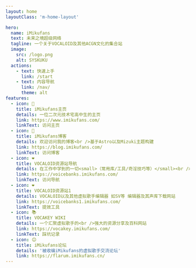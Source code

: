 ```yaml
---
layout: home
layoutClass: 'm-home-layout'

hero:
  name: iMikufans
  text: 未来之境超级网络
  tagline: 一个关于VOCALOID及其他ACGN文化的集合站
  image:
    src: /logo.png
    alt: SYSKUKU
  actions:
    - text: 快速上手
      link: /start
    - text: 内容导航
      link: /nav/
      theme: alt
features:
  - icon: 📖
    title: iMikufans主页
    details: 一位二次元技术宅高中生的主页
    link: https://www.imikufans.com/
    linkText: 访问主页
  - icon: 📘
    title: iMikufans博客
    details: 欢迎访问我的博客<br />基于Astro以及Mizuki主题构建
    link: https://blog.imikufans.com/
    linkText: 访问博客
  - icon: ❤️
    title: VOCALOID资源站导航
    details: 在工作中学到的一切<small>（常用库/工具/奇淫技巧等）</small><br />配合 CV 大法来更好的摸鱼
    link: https://voicebanks.imikufans.com/
    linkText: 访问导航
  - icon: ❤️
    title: VOCALOID资源站1
    details: VOCALOID以及其他虚拟歌手编辑器 如SV等 编辑器及其声库下载网站
    link: https://voicebanks1.imikufans.com/
    linkText: 提效工具
  - icon: 📚
    title: VOCAKEY WIKI
    details: 一个汇聚虚拟歌手的<br />强大的资源分享及百科网站
    link: https://vocakey.imikufans.com/
    linkText: 踩坑记录
  - icon: 😊
    title: iMikufans论坛
    details: '被收编iMikufans的虚拟歌手交流论坛'
    link: https://flarum.imikufans.cn/
---
```


<style>
/*爱的魔力转圈圈*/
.m-home-layout .image-src:hover {
  transform: translate(-50%, -50%) rotate(666turn);
  transition: transform 59s 1s cubic-bezier(0.3, 0, 0.8, 1);
}

.m-home-layout .details small {
  opacity: 0.8;
}

.m-home-layout .bottom-small {
  display: block;
  margin-top: 2em;
  text-align: right;
}
</style>
